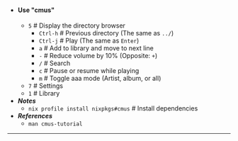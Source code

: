 - #### Use "cmus" 
    - `5` # Display the directory browser
        - `Ctrl-h` # Previous directory (The same as `../`)
        - `Ctrl-j` # Play (The same as `Enter`)
        - `a` # Add to library and move to next line
        - `-` # Reduce volume by 10% (Opposite: `+`)
        - `/` # Search
        - `c` # Pause or resume while playing
        - `m` # Toggle aaa mode (Artist, album, or all)
    - `7` # Settings
    - `1` # Library
- ***Notes***
    - `nix profile install nixpkgs#cmus` # Install dependencies
- ***References***
    - `man cmus-tutorial`
- ---
